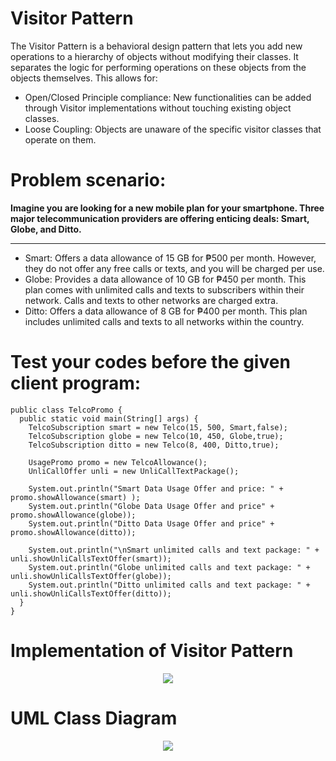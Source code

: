 # Visitor Pattern 

The Visitor Pattern is a behavioral design pattern that lets you add new operations to a hierarchy of objects without modifying their classes. It separates the logic for performing operations on these objects from the objects themselves. This allows for:

<ul>
<li>Open/Closed Principle compliance: New functionalities can be added through Visitor implementations without touching existing object classes.
<li>Loose Coupling: Objects are unaware of the specific visitor classes that operate on them.
</ul>

# Problem scenario:

**Imagine you are looking for a new mobile plan for your smartphone. Three major telecommunication providers are offering enticing deals: Smart, Globe, and Ditto.**
____________________________________________________________________

<ul>
<li>Smart: Offers a data allowance of 15 GB for ₱500 per month. However, they do not offer any free calls or texts, and you will be charged per use.</li>
<li>Globe: Provides a data allowance of 10 GB for ₱450 per month. This plan comes with unlimited calls and texts to subscribers within their network. Calls and texts to other networks are charged extra.</li>
<li>Ditto: Offers a data allowance of 8 GB for ₱400 per month. This plan includes unlimited calls and texts to all  networks within the country. </li>
</ul>

# Test your codes before the given client program:

```
public class TelcoPromo {
  public static void main(String[] args) {
    TelcoSubscription smart = new Telco(15, 500, Smart,false);
    TelcoSubscription globe = new Telco(10, 450, Globe,true);
    TelcoSubscription ditto = new Telco(8, 400, Ditto,true);

    UsagePromo promo = new TelcoAllowance();
    UnliCallOffer unli = new UnliCallTextPackage();    

    System.out.println("Smart Data Usage Offer and price: " + promo.showAllowance(smart) );
    System.out.println("Globe Data Usage Offer and price" + promo.showAllowance(globe));
    System.out.println("Ditto Data Usage Offer and price" + promo.showAllowance(ditto));

    System.out.println("\nSmart unlimited calls and text package: " + unli.showUnliCallsTextOffer(smart));
    System.out.println("Globe unlimited calls and text package: " + unli.showUnliCallsTextOffer(globe));
    System.out.println("Ditto unlimited calls and text package: " + unli.showUnliCallsTextOffer(ditto));
  }
}

```

# Implementation of Visitor Pattern

<p align="center">
  <img src="https://github.com/SG-Hangaan/Visitor-Pattern_TelcoPromo/assets/127215110/4a79099c-f6ff-4937-ba0e-8f806a079526"/>
</p>

# UML Class Diagram

<p align="center">
  <img src="https://github.com/SG-Hangaan/Visitor-Pattern_TelcoPromo/assets/127215110/87a2ea30-9c44-4a51-be6a-d7283c7cd927"/>
</p>
